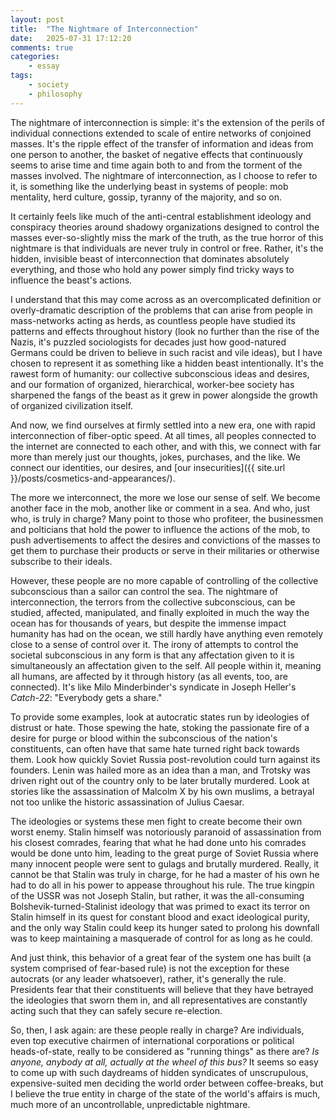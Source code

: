 ```yaml
---
layout: post
title:  "The Nightmare of Interconnection"
date:   2025-07-31 17:12:20
comments: true
categories:
    - essay
tags:
    - society
    - philosophy
---
```


The nightmare of interconnection is simple: it's the extension of the perils of individual connections extended to scale of entire networks of conjoined masses. It's the ripple effect of the transfer of information and ideas from one person to another, the basket of negative effects that continuously seems to arise time and time again both to and from the torment of the masses involved. The nightmare of interconnection, as I choose to refer to it, is something like the underlying beast in systems of people: mob mentality, herd culture, gossip, tyranny of the majority, and so on.

It certainly feels like much of the anti-central establishment ideology and conspiracy theories around shadowy organizations designed to control the masses ever-so-slightly miss the mark of the truth, as the true horror of this nightmare is that individuals are never truly in control or free. Rather, it's the hidden, invisible beast of interconnection that dominates absolutely everything, and those who hold any power simply find tricky ways to influence the beast's actions.

I understand that this may come across as an overcomplicated definition or overly-dramatic description of the problems that can arise from people in mass-networks acting as herds, as countless people have studied its patterns and effects throughout history (look no further than the rise of the Nazis, it's puzzled sociologists for decades just how good-natured Germans could be driven to believe in such racist and vile ideas), but I have chosen to represent it as something like a hidden beast intentionally. It's the rawest form of humanity: our collective subconscious ideas and desires, and our formation of organized, hierarchical, worker-bee society has sharpened the fangs of the beast as it grew in power alongside the growth of organized civilization itself.

And now, we find ourselves at firmly settled into a new era, one with rapid interconnection of fiber-optic speed. At all times, all peoples connected to the internet are connected to each other, and with this, we connect with far more than merely just our thoughts, jokes, purchases, and the like. We connect our identities, our desires, and [our insecurities]({{ site.url }}/posts/cosmetics-and-appearances/).

The more we interconnect, the more we lose our sense of self. We become another face in the mob, another like or comment in a sea. And who, just who, is truly in charge? Many point to those who profiteer, the businessmen and polticians that hold the power to influence the actions of the mob, to push advertisements to affect the desires and convictions of the masses to get them to purchase their products or serve in their militaries or otherwise subscribe to their ideals.

However, these people are no more capable of controlling of the collective subconscious than a sailor can control the sea. The nightmare of interconnection, the terrors from the collective subconscious, can be studied, affected, manipulated, and finally exploited in much the way the ocean has for thousands of years, but despite the immense impact humanity has had on the ocean, we still hardly have anything even remotely close to a sense of control over it. The irony of attempts to control the societal subconscious in any form is that any affectation given to it is simultaneously an affectation given to the self. All people within it, meaning all humans, are affected by it through history (as all events, too, are connected). It's like Milo Minderbinder's syndicate in Joseph Heller's *Catch-22*: "Everybody gets a share."

To provide some examples, look at autocratic states run by ideologies of distrust or hate. Those spewing the hate, stoking the passionate fire of a desire for purge or blood within the subconscious of the nation's constituents, can often have that same hate turned right back towards them. Look how quickly Soviet Russia post-revolution could turn against its founders. Lenin was hailed more as an idea than a man, and Trotsky was driven right out of the country only to be later brutally murdered. Look at stories like the assassination of Malcolm X by his own muslims, a betrayal not too unlike the historic assassination of Julius Caesar.

The ideologies or systems these men fight to create become their own worst enemy. Stalin himself was notoriously paranoid of assassination from his closest comrades, fearing that what he had done unto his comrades would be done unto him, leading to the great purge of Soviet Russia where many innocent people were sent to gulags and brutally murdered. Really, it cannot be that Stalin was truly in charge, for he had a master of his own he had to do all in his power to appease throughout his rule. The true kingpin of the USSR was not Joseph Stalin, but rather, it was the all-consuming Bolshevik-turned-Stalinist ideology that was primed to exact its terror on Stalin himself in its quest for constant blood and exact ideological purity, and the only way Stalin could keep its hunger sated to prolong his downfall was to keep maintaining a masquerade of control for as long as he could.

And just think, this behavior of a great fear of the system one has built (a system comprised of fear-based rule) is not the exception for these autocrats (or any leader whatsoever), rather, it's generally the rule. Presidents fear that their constituents will believe that they have betrayed the ideologies that sworn them in, and all representatives are constantly acting such that they can safely secure re-election. 

So, then, I ask again: are these people really in charge? Are individuals, even top executive chairmen of international corporations or political heads-of-state, really to be considered as "running things" as there are? *Is anyone, anybody at all, actually at the wheel of this bus?* It seems so easy to come up with such daydreams of hidden syndicates of unscrupulous, expensive-suited men deciding the world order between coffee-breaks, but I believe the true entity in charge of the state of the world's affairs is much, much more of an uncontrollable, unpredictable nightmare.